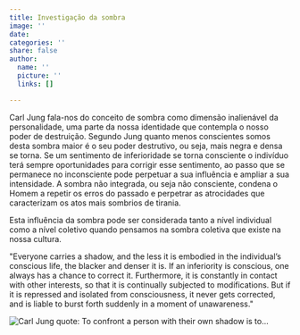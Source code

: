 ```yaml
---
title: Investigação da sombra
image: ''
date: 
categories: ''
share: false
author:
  name: ''
  picture: ''
  links: []

---
```

Carl Jung fala-nos do conceito de sombra como dimensão inalienável da personalidade, uma parte da nossa identidade que contempla o nosso poder de destruição. Segundo Jung quanto menos conscientes somos desta sombra maior é o seu poder destrutivo, ou seja, mais negra e densa se torna. Se um sentimento de inferioridade se torna consciente o indivíduo terá sempre oportunidades para corrigir esse sentimento, ao passo que se permanece no inconsciente pode perpetuar a sua influência e ampliar a sua intensidade. A sombra não integrada, ou seja não consciente, condena o Homem a repetir os erros do passado e perpetrar as atrocidades que caracterizam os atos mais sombrios de tirania.

Esta influência da sombra pode ser considerada tanto a nível individual como a nível coletivo quando pensamos na sombra coletiva que existe na nossa cultura.

"Everyone carries a shadow, and the less it is embodied in the individual’s conscious life, the blacker and denser it is. If an inferiority is conscious, one always has a chance to correct it. Furthermore, it is constantly in contact with other interests, so that it is continually subjected to modifications. But if it is repressed and isolated from consciousness, it never gets corrected, and is liable to burst forth suddenly in a moment of unawareness."

![Carl Jung quote: To confront a person with their own shadow is to...](https://www.azquotes.com/picture-quotes/quote-to-confront-a-person-with-their-own-shadow-is-to-show-them-their-own-light-carl-jung-57-14-44.jpg)